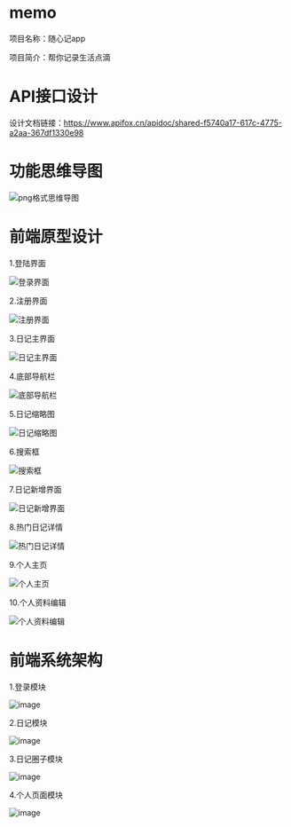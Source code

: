 # memo
项目名称：随心记app

项目简介：帮你记录生活点滴

# API接口设计
设计文档链接：https://www.apifox.cn/apidoc/shared-f5740a17-617c-4775-a2aa-367df1330e98

# 功能思维导图

![png格式思维导图](https://user-images.githubusercontent.com/82194042/169076618-340a1176-66e2-4cf1-bfbb-987ae1a21244.png)

# 前端原型设计

1.登陆界面

![登录界面](https://user-images.githubusercontent.com/82194042/169657054-6ead8931-60a6-48dd-9fc0-902436f0cdde.png)

2.注册界面

![注册界面](https://user-images.githubusercontent.com/82194042/169657066-a117ff29-e156-4f26-91f2-ce3349e61243.png)

3.日记主界面

![日记主界面](https://user-images.githubusercontent.com/82194042/169657091-06632791-ab1e-45fa-9533-599ea01bfdb8.png)

4.底部导航栏

![底部导航栏](https://user-images.githubusercontent.com/82194042/169657128-e56a9853-5fdb-45ba-a69a-e12bacc30173.png)

5.日记缩略图

![日记缩略图](https://user-images.githubusercontent.com/82194042/169657134-c2ef58c5-286e-47ca-ab1f-e81e5d027b78.png)

6.搜索框

![搜索框](https://user-images.githubusercontent.com/82194042/169657144-77050140-fde9-46ca-b11e-db0cf9d4866e.png)

7.日记新增界面

![日记新增界面](https://user-images.githubusercontent.com/82194042/169657152-ccf81ea8-ddc6-4ec4-949d-4be2fd2c94b4.png)

8.热门日记详情

![热门日记详情](https://user-images.githubusercontent.com/82194042/169657163-6d8f309a-8755-4d8f-83d4-d05919d50493.png)

9.个人主页

![个人主页](https://user-images.githubusercontent.com/82194042/169657173-ebc44487-fa48-4cf6-afe5-437fe30b8c77.png)

10.个人资料编辑

![个人资料编辑](https://user-images.githubusercontent.com/82194042/169657180-38a7d612-da20-49d4-8076-9cca5e47c6aa.png)



# 前端系统架构

1.登录模块

![image](https://user-images.githubusercontent.com/82194042/169075486-461eb026-e19d-4cd0-ade5-ed3b6de814c9.png)

2.日记模块

![image](https://user-images.githubusercontent.com/82194042/169075711-df39273c-a893-49cd-9438-bd7ff77060c1.png)

3.日记圈子模块

![image](https://user-images.githubusercontent.com/82194042/169075969-4007d730-f2c5-4356-b793-ee3c5a8d7245.png)

4.个人页面模块

![image](https://user-images.githubusercontent.com/82194042/169076202-12a676f1-9217-4be6-8f5b-1b0537dd1c30.png)
